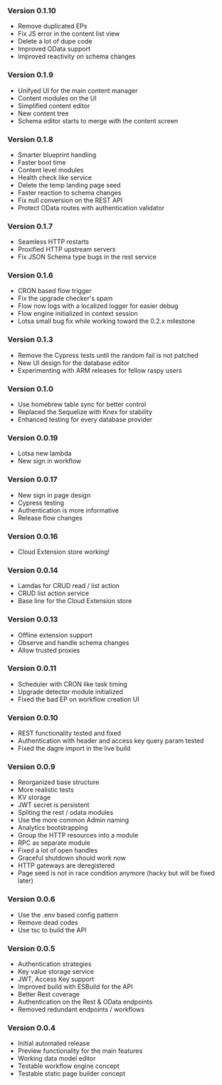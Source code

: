 ### Version 0.1.10

- Remove duplicated EPs
- Fix JS error in the content list view
- Delete a lot of dupe code
- Improved OData support
- Improved reactivity on schema changes

### Version 0.1.9

- Unifyed UI for the main content manager
- Content modules on the UI
- Simplified content editor
- New content tree
- Schema editor starts to merge with the content screen

### Version 0.1.8

- Smarter blueprint handling
- Faster boot time
- Content level modules
- Health check like service
- Delete the temp landing page seed
- Faster reaction to schema changes
- Fix null conversion on the REST API
- Protect OData routes with authentication validator

### Version 0.1.7

- Seamless HTTP restarts
- Proxified HTTP upstream servers
- Fix JSON Schema type bugs in the rest service

### Version 0.1.6

- CRON based flow trigger
- Fix the upgrade checker's spam
- Flow now logs with a localized logger for easier debug
- Flow engine initialized in context session
- Lotsa small bug fix while working toward the 0.2.x milestone

### Version 0.1.3

- Remove the Cypress tests until the random fail is not patched
- New UI design for the database editor
- Experimenting with ARM releases for fellow raspy users

### Version 0.1.0

- Use homebrew table sync for better control
- Replaced the Sequelize with Knex for stability
- Enhanced testing for every database provider

### Version 0.0.19

- Lotsa new lambda
- New sign in workflow

### Version 0.0.17

- New sign in page design
- Cypress testing
- Authentication is more informative
- Release flow changes

### Version 0.0.16

- Cloud Extension store working!

### Version 0.0.14

- Lamdas for CRUD read / list action
- CRUD list action service
- Base line for the Cloud Extension store

### Version 0.0.13

- Offline extension support
- Observe and handle schema changes
- Allow trusted proxies

### Version 0.0.11

- Scheduler with CRON like task timing
- Upgrade detector module initialized
- Fixed the bad EP on workflow creation UI

### Version 0.0.10

- REST functionality tested and fixed
- Authentication with header and access key query param tested
- Fixed the dagre import in the live build

### Version 0.0.9

- Reorganized base structure
- More realistic tests
- KV storage
- JWT secret is persistent
- Spliting the rest / odata modules
- Use the more common Admin naming
- Analytics bootstrapping
- Group the HTTP resources into a module
- RPC as separate module
- Fixed a lot of open handles
- Graceful shutdown should work now
- HTTP gateways are deregistered
- Page seed is not in race condition anymore (hacky but will be fixed later)

### Version 0.0.6

- Use the .env based config pattern
- Remove dead codes
- Use tsc to build the API

### Version 0.0.5

- Authentication strategies
- Key value storage service
- JWT, Access Key support
- Improved build with ESBuild for the API
- Better Rest coverage
- Authentication on the Rest & OData endpoints
- Removed redundant endpoints / workflows

### Version 0.0.4

- Initial automated release
- Preview functionality for the main features
- Working data model editor
- Testable workflow engine concept
- Testable static page builder concept
